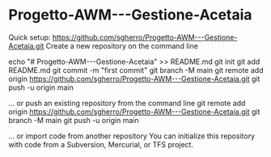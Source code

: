 # Progetto-AWM---Gestione-Acetaia

Quick setup:
https://github.com/sgherro/Progetto-AWM---Gestione-Acetaia.git
Create a new repository on the command line

echo "# Progetto-AWM---Gestione-Acetaia" >> README.md
git init
git add README.md
git commit -m "first commit"
git branch -M main
git remote add origin https://github.com/sgherro/Progetto-AWM---Gestione-Acetaia.git
git push -u origin main
                
… or push an existing repository from the command line
git remote add origin https://github.com/sgherro/Progetto-AWM---Gestione-Acetaia.git
git branch -M main
git push -u origin main


… or import code from another repository
You can initialize this repository with code from a Subversion, Mercurial, or TFS project.
